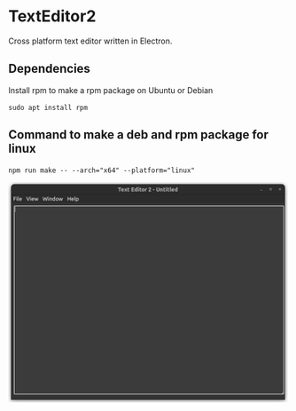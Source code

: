 # TextEditor2

Cross platform text editor written in Electron.

## Dependencies
Install rpm to make a rpm package on Ubuntu or Debian
```
sudo apt install rpm
```

## Command to make a deb and rpm package for linux
```
npm run make -- --arch="x64" --platform="linux"
```

![Text Editor Window](./images/text_editor_window.webp)

